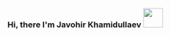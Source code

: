 ### Hi, there I'm Javohir Khamidullaev <img src="https://media4.giphy.com/media/gM5qFksULw54NMWyry/giphy.gif?cid=ecf05e47qo29j2lhe71i5lr0vmfqn8hz3hhe3d3a2kypvm3t&rid=giphy.gif&ct=s" width="40px">

<!--
**Javohir-dev/Javohir-dev** is a ✨ _special_ ✨ repository because its `README.md` (this file) appears on your GitHub profile.

Here are some ideas to get you started:

- 🔭 I’m currently working on ...
- 🌱 I’m currently learning ...
- 👯 I’m looking to collaborate on ...
- 🤔 I’m looking for help with ...
- 💬 Ask me about ...
- 📫 How to reach me: ...
- 😄 Pronouns: ...
- ⚡ Fun fact: ...
-->
